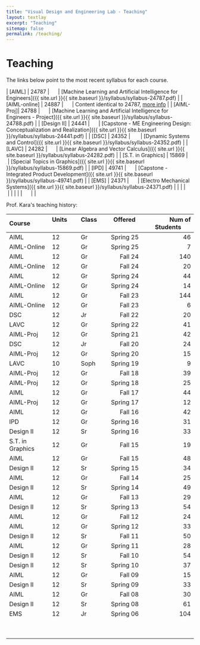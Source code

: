 ```yaml
---
title: "Visual Design and Engineering Lab - Teaching"
layout: textlay
excerpt: "Teaching"
sitemap: false
permalink: /teaching/
---
```


# Teaching

<!-- Fall 2019: Prof. Kara is on sabbatical, hence not teaching. -->

The links below point to the most recent syllabus for each course.

| [AIML] | 24787 | &nbsp; &nbsp; &nbsp;| [Machine Learning and Artificial Intelligence for Engineers]({{ site.url }}{{ site.baseurl }}/syllabus/syllabus-24787.pdf)  |
| [AIML-online] | 24887 | &nbsp; &nbsp; &nbsp;| Content identical to 24787, [more info](https://www.cmu.edu/online/aimlmeche/curriculum/index.html)   |
| [AIML-Proj]| 24788 | &nbsp; &nbsp; &nbsp;| [Machine Learning and Artificial Intelligence for Engineers - Project]({{ site.url }}{{ site.baseurl }}/syllabus/syllabus-24788.pdf)  |
| [Design II] | 24441 | &nbsp; &nbsp; &nbsp;| [Capstone - ME Engineering Design: Conceptualization and Realization]({{ site.url }}{{ site.baseurl }}/syllabus/syllabus-24441.pdf) |
| [DSC] | 24352 | &nbsp; &nbsp; &nbsp; | [Dynamic Systems and Control]({{ site.url }}{{ site.baseurl }}/syllabus/syllabus-24352.pdf)  |
| [LAVC] | 24282 | &nbsp; &nbsp; &nbsp;| [Linear Algebra and Vector Calculus]({{ site.url }}{{ site.baseurl }}/syllabus/syllabus-24282.pdf) |
| [S.T. in Graphics] | 15869 | &nbsp; &nbsp; &nbsp;| [Special Topics in Graphics]({{ site.url }}{{ site.baseurl }}/syllabus/syllabus-15869.pdf)  |
| [IPD] | 49741 | &nbsp; &nbsp; &nbsp;| [Capstone - Integrated Product Development]({{ site.url }}{{ site.baseurl }}/syllabus/syllabus-49741.pdf)  |
| [EMS] | 24371 | &nbsp; &nbsp; &nbsp;| [Electro Mechanical Systems]({{ site.url }}{{ site.baseurl }}/syllabus/syllabus-24371.pdf) |
| |  | &nbsp; &nbsp; &nbsp;|  | 
| |  | &nbsp; &nbsp; &nbsp;|  | 


Prof. Kara's teaching history:


| Course &nbsp; &nbsp; &nbsp; &nbsp;| Units &nbsp; &nbsp; &nbsp; &nbsp;| Class &nbsp; &nbsp; &nbsp; &nbsp;| Offered &nbsp; &nbsp; &nbsp;| Num of Students &nbsp; &nbsp; &nbsp;|
|:--------			|:-------|:-------|---------:|-----------:|
| AIML              |12	| Gr    | Spring 25		| 46	| 
| AIML-Online       |12	| Gr    | Spring 25		| 7	| 
| AIML              |12	| Gr    | Fall 24		| 140	| 
| AIML-Online       |12	| Gr    | Fall 24		| 20	| 
| AIML              |12	| Gr    | Spring 24		| 44	| 
| AIML-Online       |12	| Gr    | Spring 24		| 14	| 
| AIML              |12	| Gr    | Fall 23		| 144	| 
| AIML-Online       |12	| Gr    | Fall 23		| 6	| 
| DSC        	    |12	| Jr	| Fall 22		| 20	| 
| LAVC				|12	| Gr	| Spring 22		| 41	| 
| AIML-Proj			|12	| Gr	| Spring 21		| 42	| 
| DSC        	    |12	| Jr	| Fall 20		| 24	| 
| AIML-Proj        	|12	| Gr	| Spring 20		| 15	| 
| LAVC				|10	| Soph	| Spring 19		| 9		| 
| AIML-Proj			|12	| Gr	| Fall 18		| 39	| 
| AIML-Proj        	|12	| Gr	| Spring 18		| 25	| 
| AIML        		|12	| Gr	| Fall 17		| 44	| 
| AIML-Proj        	|12	| Gr	| Spring 17		| 12	| 
| AIML          	|12	| Gr	| Fall 16		| 42	| 
| IPD 				|12	| Gr	| Spring 16		| 31	| 	
| Design II	 		|12	| Sr	| Spring 16		| 33	| 
| S.T. in Graphics 	|12	| Gr	| Fall 15		| 19	| 
| AIML       		|12	| Gr 	| Fall 15		| 48	| 
| Design II     	|12	| Sr	| Spring 15		| 34	| 
| AIML          	|12	| Gr 	| Fall 14		| 25	| 
| Design II     	|12	| Sr	| Spring 14		| 49	| 
| AIML      		|12	| Gr 	| Fall 13		| 29	| 	
| Design II     	|12	| Sr 	| Spring 13		| 54	| 
| AIML      		|12	| Gr 	| Fall 12		| 24	| 
| AIML       		|12	| Gr 	| Spring 12		| 33	| 
| Design II       	|12	| Sr	| Fall 11		| 50	| 
| AIML       		|12	| Gr 	| Spring 11		| 28	| 
| Design II         |12	| Sr 	| Fall 10		| 54	| 
| Design II      	|12	| Sr 	| Spring 10		| 37	| 	
| AIML       		|12	| Gr   	| Fall 09 		| 15	| 	
| Design II       	|12 | Sr   	| Spring 09  	| 33   	|        
| AIML              |12	| Gr    | Fall 08		| 30	| 
| Design II       	|12	| Sr 	| Spring 08		| 61	| 
| EMS  				|12	| Jr	| Spring 06		| 104	| 
| |  | &nbsp; &nbsp; &nbsp;|  | |
| |  | &nbsp; &nbsp; &nbsp;|  | |


<!-- <figure>
<img src="{{ site.url }}{{ site.baseurl }}/images/picpic/Gallery/DSC_0696.jpg" width="95%">
</figure>  -->
